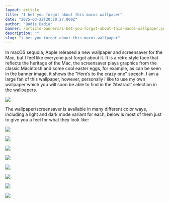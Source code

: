 ```yaml
---
layout: article
title: "I bet you forgot about this macos wallpaper"
date: "2025-03-22T20:20:27.000Z"
author: "Badie Badie"
banner: /article-banners/i-bet-you-forgot-about-this-macos-wallpaper.png
description: ""
slug: "i-bet-you-forgot-about-this-macos-wallpaper"
---
```


In macOS sequoia, Apple released a new wallpaper and screensaver for the Mac, but I feel like everyone just forgot about it. It is a retro style face that reflects the heritage of the Mac, the screensaver plays graphics from the classic Macintosh and some cool easter eggs, for example, as can be seen in the banner image, it shows the ”Here’s to the crazy one” speech. I am a large fan of this wallpaper, however, personally I like to use my own wallpaper which you will soon be able to find in the ’Abstract’ selection in the wallpapers. 

![](https://res.cloudinary.com/dc5w3cjmh/image/upload/v1742674631/Articles/i-bet-you-forgot-about-this-macos-wallpaper/mi5t9jyqnreg9hvp3o3v.png)

The wallpaper/screensaver is available in many different color ways, including a light and dark mode variant for each, below is most of them just to give you a feel for what they look like:

![](https://res.cloudinary.com/dc5w3cjmh/image/upload/v1742674620/Articles/i-bet-you-forgot-about-this-macos-wallpaper/kfkr59kp75jianndnpmb.png)

![](https://res.cloudinary.com/dc5w3cjmh/image/upload/v1742674621/Articles/i-bet-you-forgot-about-this-macos-wallpaper/fp5sfzpqokzbevtuedrz.png)

![](https://res.cloudinary.com/dc5w3cjmh/image/upload/v1742674621/Articles/i-bet-you-forgot-about-this-macos-wallpaper/apilfvdagoehptnpzizx.png)

![](https://res.cloudinary.com/dc5w3cjmh/image/upload/v1742674622/Articles/i-bet-you-forgot-about-this-macos-wallpaper/xyzsjshxwml3h4zgdouj.png)

![](https://res.cloudinary.com/dc5w3cjmh/image/upload/v1742674623/Articles/i-bet-you-forgot-about-this-macos-wallpaper/mbvfsrhmwgr8fol440tn.png)

![](https://res.cloudinary.com/dc5w3cjmh/image/upload/v1742674627/Articles/i-bet-you-forgot-about-this-macos-wallpaper/yvh6buml46h4u31v3f6j.png)

![](https://res.cloudinary.com/dc5w3cjmh/image/upload/v1742674630/Articles/i-bet-you-forgot-about-this-macos-wallpaper/zya8qzohxzjwxfyanzqk.png)

![](https://res.cloudinary.com/dc5w3cjmh/image/upload/v1742674630/Articles/i-bet-you-forgot-about-this-macos-wallpaper/h5ae0fgmx3hvn3sjhd1t.png)
